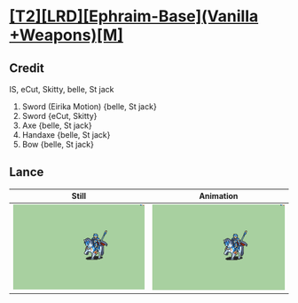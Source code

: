 # [\[T2\]\[LRD\]\[Ephraim-Base\]\(Vanilla +Weapons\)\[M\]](../)

## Credit

IS, eCut, Skitty, belle, St jack

1. Sword (Eirika Motion) {belle, St jack}
1. Sword {eCut, Skitty}
3. Axe {belle, St jack}
4. Handaxe {belle, St jack}
5. Bow {belle, St jack}
	
## Lance

| Still | Animation |
| :---: | :-------: |
| ![Lance still](./Lance_000.png) | ![Lance animation](./Lance.gif) |
